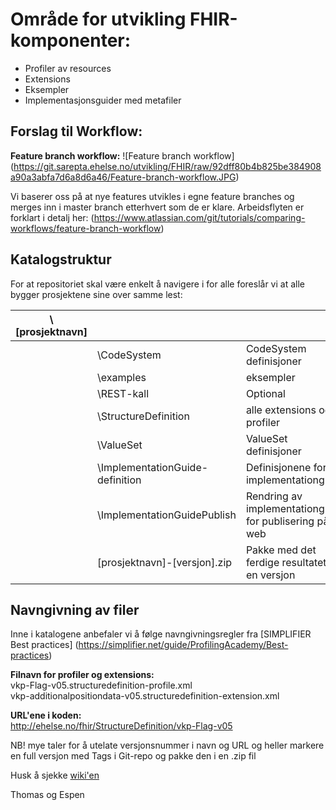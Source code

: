 # Område for utvikling FHIR-komponenter:
- Profiler av resources
- Extensions
- Eksempler
- Implementasjonsguider med metafiler

## Forslag til Workflow:
**Feature branch workflow:**
![Feature branch workflow]
(https://git.sarepta.ehelse.no/utvikling/FHIR/raw/92dff80b4b825be384908a90a3abfa7d6a8d6a46/Feature-branch-workflow.JPG)

Vi baserer oss på at nye features utvikles i egne feature branches og merges inn i master branch etterhvert som de er klare. Arbeidsflyten er forklart i detalj her:
(https://www.atlassian.com/git/tutorials/comparing-workflows/feature-branch-workflow)

## Katalogstruktur
For at repositoriet skal være enkelt å navigere i for alle foreslår vi at alle bygger prosjektene sine over samme lest:

|\\[prosjektnavn]| | |
|---|---|---|
| |\\CodeSystem | CodeSystem definisjoner |
| |\\examples | eksempler |
| |\\REST-kall | Optional |
| |\\StructureDefinition | alle extensions og profiler |
| |\\ValueSet | ValueSet definisjoner |
| |\\ImplementationGuide-definition | Definisjonene for implementationguide |
| |\\ImplementationGuidePublish | Rendring av implementationguide for publisering på web |
| |[prosjektnavn]-[versjon].zip | Pakke med det ferdige resultatet for en versjon |

## Navngivning av filer
Inne i katalogene anbefaler vi å følge navngivningsregler fra [SIMPLIFIER Best practices] (https://simplifier.net/guide/ProfilingAcademy/Best-practices)

**Filnavn for profiler og extensions:**  
vkp-Flag-v05.structuredefinition-profile.xml  
vkp-additionalpositiondata-v05.structuredefinition-extension.xml  

**URL'ene i koden:**  
http://ehelse.no/fhir/StructureDefinition/vkp-Flag-v05

NB! mye taler for å utelate versjonsnummer i navn og URL og heller markere en full versjon med Tags i Git-repo og pakke den i en .zip fil

Husk å sjekke [wiki'en](https://git.sarepta.ehelse.no/utvikling/FHIR/wikis/home)

Thomas og Espen